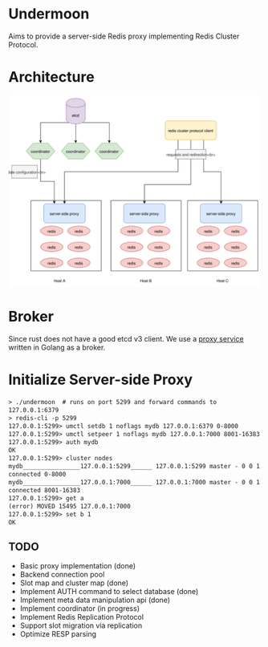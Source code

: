 # Undermoon
Aims to provide a server-side Redis proxy implementing Redis Cluster Protocol.

# Architecture
![architecture](docs/architecture.svg)

# Broker
Since rust does not have a good etcd v3 client. We use a [proxy service](https://github.com/doyoubi/overmoon) written in Golang as a broker.

# Initialize Server-side Proxy
```
> ./undermoon  # runs on port 5299 and forward commands to 127.0.0.1:6379
> redis-cli -p 5299
127.0.0.1:5299> umctl setdb 1 noflags mydb 127.0.0.1:6379 0-8000
127.0.0.1:5299> umctl setpeer 1 noflags mydb 127.0.0.1:7000 8001-16383
127.0.0.1:5299> auth mydb
OK
127.0.0.1:5299> cluster nodes
mydb________________127.0.0.1:5299______ 127.0.0.1:5299 master - 0 0 1 connected 0-8000
mydb________________127.0.0.1:7000______ 127.0.0.1:7000 master - 0 0 1 connected 8001-16383
127.0.0.1:5299> get a
(error) MOVED 15495 127.0.0.1:7000
127.0.0.1:5299> set b 1
OK
```

## TODO
- Basic proxy implementation (done)
- Backend connection pool
- Slot map and cluster map (done)
- Implement AUTH command to select database (done)
- Implement meta data manipulation api (done)
- Implement coordinator (in progress)
- Implement Redis Replication Protocol
- Support slot migration via replication
- Optimize RESP parsing
